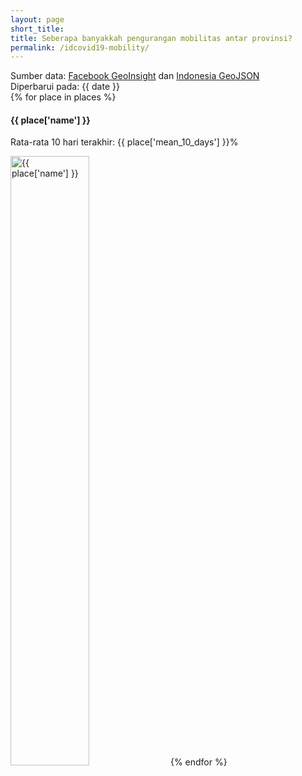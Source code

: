 ```yaml
---
layout: page
short_title:
title: Seberapa banyakkah pengurangan mobilitas antar provinsi?
permalink: /idcovid19-mobility/
---
```


Sumber data: [Facebook GeoInsight](https://www.facebook.com/geoinsights-portal/) dan [Indonesia GeoJSON](https://github.com/superpikar/indonesia-geojson) <br/>
Diperbarui pada: {{ date }}<br/>
{% for place in places %}
#### {{ place['name'] }}

Rata-rata 10 hari terakhir: {{ place['mean_10_days'] }}%

<img title="{{ place['name'] }}" src="{{ '{{' }} site.baseurl {{ '}}' }}/assets/idcovid19-mobility/{{ place['fname'] }}" width="50%"/>
{% endfor %}
